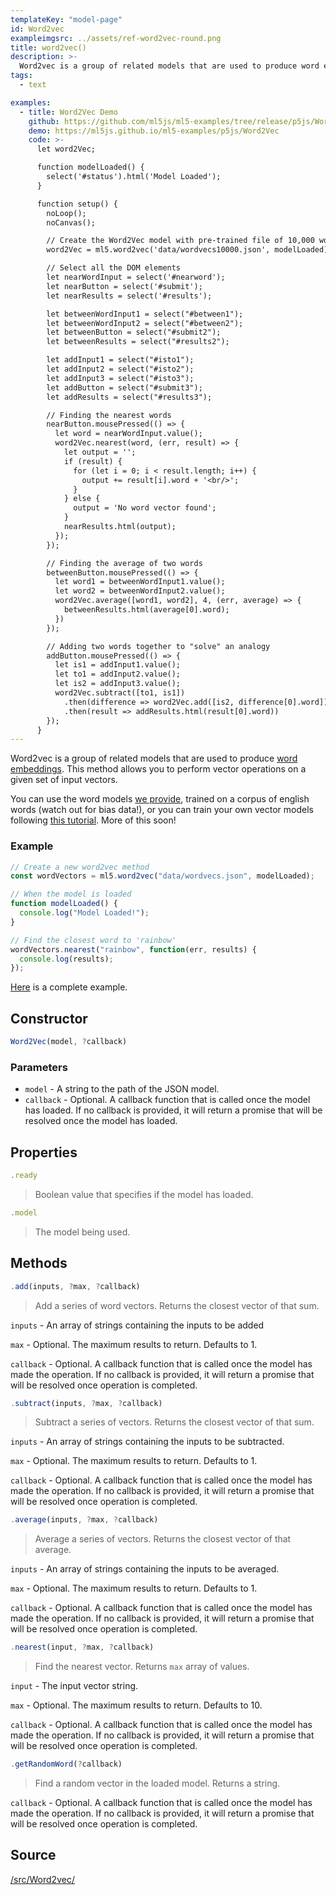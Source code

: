 ```yaml
---
templateKey: "model-page"
id: Word2vec
exampleimgsrc: ../assets/ref-word2vec-round.png
title: word2vec()
description: >-
  Word2vec is a group of related models that are used to produce word embeddings. This method allows you to perform vector operations on a given set of input vectors.
tags:
  - text

examples:
  - title: Word2Vec Demo
    github: https://github.com/ml5js/ml5-examples/tree/release/p5js/Word2Vec
    demo: https://ml5js.github.io/ml5-examples/p5js/Word2Vec
    code: >-
      let word2Vec;

      function modelLoaded() {
        select('#status').html('Model Loaded');
      }

      function setup() {
        noLoop();
        noCanvas();

        // Create the Word2Vec model with pre-trained file of 10,000 words
        word2Vec = ml5.word2vec('data/wordvecs10000.json', modelLoaded);

        // Select all the DOM elements
        let nearWordInput = select('#nearword');
        let nearButton = select('#submit');
        let nearResults = select('#results');

        let betweenWordInput1 = select("#between1");
        let betweenWordInput2 = select("#between2");
        let betweenButton = select("#submit2");
        let betweenResults = select("#results2");

        let addInput1 = select("#isto1");
        let addInput2 = select("#isto2");
        let addInput3 = select("#isto3");
        let addButton = select("#submit3");
        let addResults = select("#results3");

        // Finding the nearest words
        nearButton.mousePressed(() => {
          let word = nearWordInput.value();
          word2Vec.nearest(word, (err, result) => {
            let output = '';
            if (result) {
              for (let i = 0; i < result.length; i++) {
                output += result[i].word + '<br/>';
              }
            } else {
              output = 'No word vector found';
            }
            nearResults.html(output);
          });
        });

        // Finding the average of two words
        betweenButton.mousePressed(() => {
          let word1 = betweenWordInput1.value();
          let word2 = betweenWordInput2.value();
          word2Vec.average([word1, word2], 4, (err, average) => {
            betweenResults.html(average[0].word);
          })
        });

        // Adding two words together to "solve" an analogy
        addButton.mousePressed(() => {
          let is1 = addInput1.value();
          let to1 = addInput2.value();
          let is2 = addInput3.value();
          word2Vec.subtract([to1, is1])
            .then(difference => word2Vec.add([is2, difference[0].word]))
            .then(result => addResults.html(result[0].word))
        });
      }
---
```


Word2vec is a group of related models that are used to produce [word embeddings](https://en.wikipedia.org/wiki/Word2vec)</sup>. This method allows you to perform vector operations on a given set of input vectors.

You can use the word models [we provide](https://github.com/ml5js/ml5-examples/tree/master/p5js/Word2Vec/data), trained on a corpus of english words (watch out for bias data!), or you can train your own vector models following [this tutorial](https://github.com/ml5js/ml5-data-and-training/tree/master/training). More of this soon!

### Example

```javascript
// Create a new word2vec method
const wordVectors = ml5.word2vec("data/wordvecs.json", modelLoaded);

// When the model is loaded
function modelLoaded() {
  console.log("Model Loaded!");
}

// Find the closest word to 'rainbow'
wordVectors.nearest("rainbow", function(err, results) {
  console.log(results);
});
```

[Here](https://github.com/ml5js/ml5-examples/blob/master/p5js/Word2Vec/sketch.js) is a complete example.

## Constructor

```javascript
Word2Vec(model, ?callback)
```

### Parameters

- `model` - A string to the path of the JSON model.
- `callback` - Optional. A callback function that is called once the model has loaded. If no callback is provided, it will return a promise that will be resolved once the model has loaded.

## Properties

```javascript
.ready
```

> Boolean value that specifies if the model has loaded.

```javascript
.model
```

> The model being used.

## Methods

```javascript
.add(inputs, ?max, ?callback)
```

> Add a series of word vectors. Returns the closest vector of that sum.

`inputs` - An array of strings containing the inputs to be added

`max` - Optional. The maximum results to return. Defaults to 1.

`callback` - Optional. A callback function that is called once the model has made the operation. If no callback is provided, it will return a promise that will be resolved once operation is completed.

```javascript
.subtract(inputs, ?max, ?callback)
```

> Subtract a series of vectors. Returns the closest vector of that sum.

`inputs` - An array of strings containing the inputs to be subtracted.

`max` - Optional. The maximum results to return. Defaults to 1.

`callback` - Optional. A callback function that is called once the model has made the operation. If no callback is provided, it will return a promise that will be resolved once operation is completed.

```javascript
.average(inputs, ?max, ?callback)
```

> Average a series of vectors. Returns the closest vector of that average.

`inputs` - An array of strings containing the inputs to be averaged.

`max` - Optional. The maximum results to return. Defaults to 1.

`callback` - Optional. A callback function that is called once the model has made the operation. If no callback is provided, it will return a promise that will be resolved once operation is completed.

```javascript
.nearest(input, ?max, ?callback)
```

> Find the nearest vector. Returns `max` array of values.

`input` - The input vector string.

`max` - Optional. The maximum results to return. Defaults to 10.

`callback` - Optional. A callback function that is called once the model has made the operation. If no callback is provided, it will return a promise that will be resolved once operation is completed.

```javascript
.getRandomWord(?callback)
```

> Find a random vector in the loaded model. Returns a string.

`callback` - Optional. A callback function that is called once the model has made the operation. If no callback is provided, it will return a promise that will be resolved once operation is completed.

## Source

[/src/Word2vec/](https://github.com/ml5js/ml5-library/tree/release/src/Word2vec)
